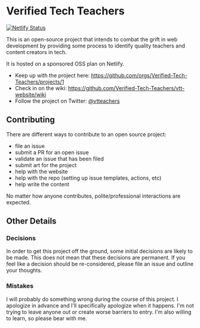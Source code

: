 # Verified Tech Teachers

[![Netlify Status](https://api.netlify.com/api/v1/badges/7e44c677-726c-4205-b66e-049b61262609/deploy-status)](https://app.netlify.com/sites/vtteachers/deploys)

This is an open-source project that intends to combat the grift in web development by providing some process to identify quality teachers and content creators in tech.

It is hosted on a sponsored OSS plan on Netlify. 

* Keep up with the project here: https://github.com/orgs/Verified-Tech-Teachers/projects/1
* Check in on the wiki: https://github.com/Verified-Tech-Teachers/vtt-website/wiki
* Follow the project on Twitter: [@vtteachers](https://twitter.com/vtteachers)

## Contributing

There are different ways to contribute to an open source project:

* file an issue
* submit a PR for an open issue
* validate an issue that has been filed
* submit art for the project
* help with the website
* help with the repo (setting up issue templates, actions, etc)
* help write the content

No matter how anyone contributes, polite/professional interactions are expected.

## Other Details

### Decisions

In order to get this project off the ground, some initial decisions are likely to be made.
This does not mean that these decisions are permanent.
If you feel like a decision should be re-considered, please file an issue and outline your thoughts.

### Mistakes
I will probably do something wrong during the course of this project.
I apologize in advance and I'll specifically apologize when it happens.
I'm not trying to leave anyone out or create worse barriers to entry. 
I'm also willing to learn, so please bear with me.
